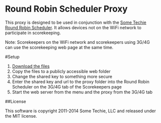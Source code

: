 Round Robin Scheduler Proxy
=========================
This proxy is designed to be used in conjunction with the [Some Techie Round Robin Scheduler](https://github.com/sometechie/roundrobinscheduler). It allows devices not on the WiFi network to participate in scorekeeping.

Note: Scorekeepers on the WiFi network and scorekeepers using 3G/4G can use the scorekeeping web page at the same time.

#Setup
1. [Download the files](https://github.com/sometechie/roundrobinscheduler-proxy/archive/master.zip)
2. Copy the files to a publicly accessible web folder
3. Change the shared key to something more secure
4. Enter the shared key and url to the proxy folder into the Round Robin Scheduler on the 3G/4G tab of the Scorekeepers page
5. Start the web server from the menu and the proxy from the 3G/4G tab

##License

This software is copyright 2011-2014 Some Techie, LLC and released under the MIT license.
